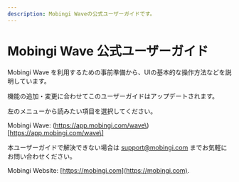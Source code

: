 ```yaml
---
description: Mobingi Waveの公式ユーザーガイドです。
---
```


# Mobingi Wave 公式ユーザーガイド

Mobingi Wave を利用するための事前準備から、UIの基本的な操作方法などを説明しています。

機能の追加・変更に合わせてこのユーザーガイドはアップデートされます。

左のメニューから読みたい項目を選択してください。

Mobingi Wave:  \(https://app.mobingi.com/wave\)\[https://app.mobingi.com/wave\]



本ユーザーガイドで解決できない場合は support@mobingi.com までお気軽にお問い合わせください。

Mobingi Website:  [https://mobingi.com](https://mobingi.com).

